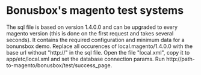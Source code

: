 # Bonusbox's magento test systems

The sql file is based on version 1.4.0.0 and can be upgraded to every magento version (this is done on the first request and takes several seconds). 
It contains the required configuration and minimum data for a bonunsbox demo. 
Replace all occurences of local.magento/1.4.0.0 with the base url without "http://" in the sql file. 
Open the file "local.xml", copy it to app/etc/local.xml and set the database connection params. 
Run http://path-to-magento/bonusbox/test/success_page.   